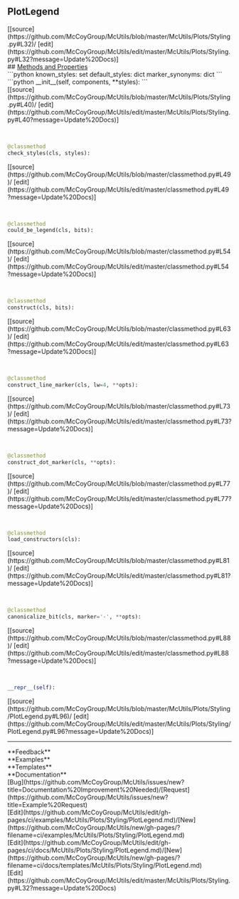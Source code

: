 ## <a id="McUtils.Plots.Styling.PlotLegend">PlotLegend</a> 

<div class="docs-source-link" markdown="1">
[[source](https://github.com/McCoyGroup/McUtils/blob/master/McUtils/Plots/Styling.py#L32)/
[edit](https://github.com/McCoyGroup/McUtils/edit/master/McUtils/Plots/Styling.py#L32?message=Update%20Docs)]
</div>









<div class="collapsible-section">
 <div class="collapsible-section collapsible-section-header" markdown="1">
## <a class="collapse-link" data-toggle="collapse" href="#methods" markdown="1"> Methods and Properties</a> <a class="float-right" data-toggle="collapse" href="#methods"><i class="fa fa-chevron-down"></i></a>
 </div>
 <div class="collapsible-section collapsible-section-body collapse show" id="methods" markdown="1">
 ```python
known_styles: set
default_styles: dict
marker_synonyms: dict
```
<a id="McUtils.Plots.Styling.PlotLegend.__init__" class="docs-object-method">&nbsp;</a> 
```python
__init__(self, components, **styles): 
```
<div class="docs-source-link" markdown="1">
[[source](https://github.com/McCoyGroup/McUtils/blob/master/McUtils/Plots/Styling.py#L40)/
[edit](https://github.com/McCoyGroup/McUtils/edit/master/McUtils/Plots/Styling.py#L40?message=Update%20Docs)]
</div>


<a id="McUtils.Plots.Styling.PlotLegend.check_styles" class="docs-object-method">&nbsp;</a> 
```python
@classmethod
check_styles(cls, styles): 
```
<div class="docs-source-link" markdown="1">
[[source](https://github.com/McCoyGroup/McUtils/blob/master/classmethod.py#L49)/
[edit](https://github.com/McCoyGroup/McUtils/edit/master/classmethod.py#L49?message=Update%20Docs)]
</div>


<a id="McUtils.Plots.Styling.PlotLegend.could_be_legend" class="docs-object-method">&nbsp;</a> 
```python
@classmethod
could_be_legend(cls, bits): 
```
<div class="docs-source-link" markdown="1">
[[source](https://github.com/McCoyGroup/McUtils/blob/master/classmethod.py#L54)/
[edit](https://github.com/McCoyGroup/McUtils/edit/master/classmethod.py#L54?message=Update%20Docs)]
</div>


<a id="McUtils.Plots.Styling.PlotLegend.construct" class="docs-object-method">&nbsp;</a> 
```python
@classmethod
construct(cls, bits): 
```
<div class="docs-source-link" markdown="1">
[[source](https://github.com/McCoyGroup/McUtils/blob/master/classmethod.py#L63)/
[edit](https://github.com/McCoyGroup/McUtils/edit/master/classmethod.py#L63?message=Update%20Docs)]
</div>


<a id="McUtils.Plots.Styling.PlotLegend.construct_line_marker" class="docs-object-method">&nbsp;</a> 
```python
@classmethod
construct_line_marker(cls, lw=4, **opts): 
```
<div class="docs-source-link" markdown="1">
[[source](https://github.com/McCoyGroup/McUtils/blob/master/classmethod.py#L73)/
[edit](https://github.com/McCoyGroup/McUtils/edit/master/classmethod.py#L73?message=Update%20Docs)]
</div>


<a id="McUtils.Plots.Styling.PlotLegend.construct_dot_marker" class="docs-object-method">&nbsp;</a> 
```python
@classmethod
construct_dot_marker(cls, **opts): 
```
<div class="docs-source-link" markdown="1">
[[source](https://github.com/McCoyGroup/McUtils/blob/master/classmethod.py#L77)/
[edit](https://github.com/McCoyGroup/McUtils/edit/master/classmethod.py#L77?message=Update%20Docs)]
</div>


<a id="McUtils.Plots.Styling.PlotLegend.load_constructors" class="docs-object-method">&nbsp;</a> 
```python
@classmethod
load_constructors(cls): 
```
<div class="docs-source-link" markdown="1">
[[source](https://github.com/McCoyGroup/McUtils/blob/master/classmethod.py#L81)/
[edit](https://github.com/McCoyGroup/McUtils/edit/master/classmethod.py#L81?message=Update%20Docs)]
</div>


<a id="McUtils.Plots.Styling.PlotLegend.canonicalize_bit" class="docs-object-method">&nbsp;</a> 
```python
@classmethod
canonicalize_bit(cls, marker='-', **opts): 
```
<div class="docs-source-link" markdown="1">
[[source](https://github.com/McCoyGroup/McUtils/blob/master/classmethod.py#L88)/
[edit](https://github.com/McCoyGroup/McUtils/edit/master/classmethod.py#L88?message=Update%20Docs)]
</div>


<a id="McUtils.Plots.Styling.PlotLegend.__repr__" class="docs-object-method">&nbsp;</a> 
```python
__repr__(self): 
```
<div class="docs-source-link" markdown="1">
[[source](https://github.com/McCoyGroup/McUtils/blob/master/McUtils/Plots/Styling/PlotLegend.py#L96)/
[edit](https://github.com/McCoyGroup/McUtils/edit/master/McUtils/Plots/Styling/PlotLegend.py#L96?message=Update%20Docs)]
</div>
 </div>
</div>












---


<div markdown="1" class="text-secondary">
<div class="container">
  <div class="row">
   <div class="col" markdown="1">
**Feedback**   
</div>
   <div class="col" markdown="1">
**Examples**   
</div>
   <div class="col" markdown="1">
**Templates**   
</div>
   <div class="col" markdown="1">
**Documentation**   
</div>
   <div class="col" markdown="1">
   
</div>
   <div class="col" markdown="1">
   
</div>
   <div class="col" markdown="1">
   
</div>
</div>
  <div class="row">
   <div class="col" markdown="1">
[Bug](https://github.com/McCoyGroup/McUtils/issues/new?title=Documentation%20Improvement%20Needed)/[Request](https://github.com/McCoyGroup/McUtils/issues/new?title=Example%20Request)   
</div>
   <div class="col" markdown="1">
[Edit](https://github.com/McCoyGroup/McUtils/edit/gh-pages/ci/examples/McUtils/Plots/Styling/PlotLegend.md)/[New](https://github.com/McCoyGroup/McUtils/new/gh-pages/?filename=ci/examples/McUtils/Plots/Styling/PlotLegend.md)   
</div>
   <div class="col" markdown="1">
[Edit](https://github.com/McCoyGroup/McUtils/edit/gh-pages/ci/docs/McUtils/Plots/Styling/PlotLegend.md)/[New](https://github.com/McCoyGroup/McUtils/new/gh-pages/?filename=ci/docs/templates/McUtils/Plots/Styling/PlotLegend.md)   
</div>
   <div class="col" markdown="1">
[Edit](https://github.com/McCoyGroup/McUtils/edit/master/McUtils/Plots/Styling.py#L32?message=Update%20Docs)   
</div>
   <div class="col" markdown="1">
   
</div>
   <div class="col" markdown="1">
   
</div>
   <div class="col" markdown="1">
   
</div>
</div>
</div>
</div>
